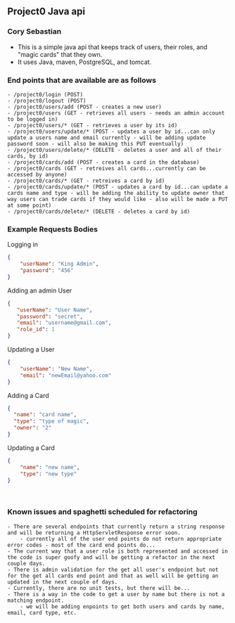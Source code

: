 ## Project0 Java api
### Cory Sebastian

- This is a simple java api that keeps track of users, their roles, and "magic cards" that they own.
- It uses Java, maven, PostgreSQL, and tomcat.

    
### End points that are available are as follows
    - /project0/login (POST)
    - /project0/logout (POST)
    - /project0/users/add (POST - creates a new user)
    - /project0/users (GET - retrieves all users - needs an admin account to be logged in)
    - /project0/users/* (GET - retrieves a user by its id)
    - /project0/users/update/* (POST - updates a user by id...can only update a users name and email currently - will be adding update password soon - will also be making this PUT eventually)
    - /project0/users/delete/* (DELETE - deletes a user and all of their cards, by id)
    - /project0/cards/add (POST - creates a card in the database)
    - /project0/cards (GET - retreives all cards...currently can be accessed by anyone)
    - /project0/cards/* (GET - retreives a card by id)
    - /project0/cards/update/* (POST - updates a card by id...can update a cards name and type - will be adding the ability to update owner that way users can trade cards if they would like - also will be made a PUT at some point)
    - /project0/cards/delete/* (DELETE - deletes a card by id)
    
### Example Requests Bodies
Logging in
```json
{
    "userName": "King Admin",
    "password": "456"
}
```

Adding an admin User
```json
{
   "userName": "User Name",
   "password": "secret",
   "email": "username@gmail.com",
   "role_id": 1
}
```
Updating a User
```json
{
    "userName": "New Name",
    "email": "newEmail@yahoo.com"
}
```

Adding a Card
```json
{
  "name": "card name",
  "type": "type of magic",
  "owner": "2"
}
````
Updating a Card
```json
{
    "name": "new name",
    "type": "new type"
}
```
<br>

### Known issues and spaghetti scheduled for refactoring
    - There are several endpoints that currently return a string response and will be returning a HttpServletResponse error soon.
        - currently all of the user end points do not return appropriate error codes - most of the card end points do...
    - The current way that a user role is both represented and accessed in the code is super goofy and will be getting a refactor in the next couple days.
    - There is admin validation for the get all user's endpoint but not for the get all cards end point and that as well will be getting an updated in the next couple of days.
    - Currently, there are no unit tests, but there will be...
    - There is a way in the code to get a user by name but there is not a matching endpoint.
        - we will be adding enpoints to get both users and cards by name, email, card type, etc.

